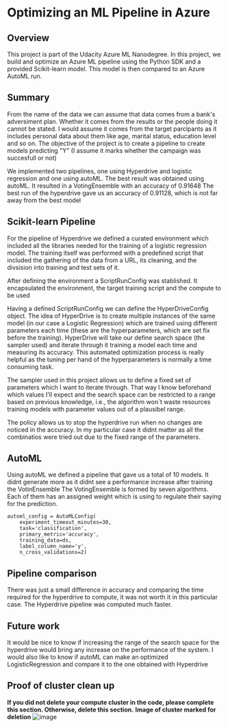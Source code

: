# Optimizing an ML Pipeline in Azure

## Overview
This project is part of the Udacity Azure ML Nanodegree.
In this project, we build and optimize an Azure ML pipeline using the Python SDK and a provided Scikit-learn model.
This model is then compared to an Azure AutoML run.

## Summary
From the name of the data we can assume that data comes from a bank's adversiment plan. Whether it comes from the results or the people doing it cannot be stated.
I would assume it comes from the target parcipants as it includes personal data about them like age, marital status, education level and so on.
The objective of the project is to create a pipeline to create models predicting "Y" (I assume it marks whether the campaign was succesfull or not)

We implemented two pipelines, one using Hyperdrive and logistic regression and one using autoML.
The best result was obtained using autoML. It resulted in a VotingEnsemble with an accuracy of 0.91648
The best run of the hyperdrive gave us an accuracy of 0.91128, which is not far away from the best model

## Scikit-learn Pipeline
For the pipeline of Hyperdrive we defined a curated environment which included all the libraries needed for the training of a logistic regression model.
The training itself was performed with a predefined script that included the gathering of the data from a URL, its cleaning, and the divsision into training and test sets of it. 

After defining the environment a ScriptRunConfig was stablished. It encapsulated the environment, the target training script and the compute to be used

Having a defined ScriptRunConfig we can define the HyperDriveConfig object. The idea of HyperDrive is to create multiple instances of the same model (in our case a Logistic Regression) which are trained using different parameters each time (these are the hyperparameters, which are set fix before the training). HyperDrive will take our define search space (the sampler used) and iterate through it training a model each time and measuring its accuracy. 
This automated optimization process is really helpful as the tuning per hand of the hyperparameters is normally a time consuming task. 

The sampler used in this project allows us to define a fixed set of parameters which I want to iterate through. That way I know beforehand which values I'll expect and the search space can be restricted to a range based on previous knowledge, i.e., the algorithm won´t waste resources training models with parameter values out of a plausibel range.

The policy allows us to stop the hyperdrive run when no changes are noticed in the accuracy. In my particular case it didnt matter as all the combinatios were tried out due to the fixed range of the parameters.

## AutoML
Using autoML we defined a pipeline that gave us a total of 10 models. 
It didnt generate more as it didnt see a performance increase after training the VotinEnsemble
The VotingEnsemble is formed by seven algorithms. Each of them has an assigned weight which is using to regulate their saying for the prediction. 

```
automl_config = AutoMLConfig(
    experiment_timeout_minutes=30,
    task='classification',
    primary_metric='accuracy',
    training_data=ds,
    label_column_name='y',
    n_cross_validations=2)
```

## Pipeline comparison
There was just a small difference in accuracy and comparing the time required for the hyperdrive to compute, it was not worth it in this particular case.
The Hyperdrive pipeline was computed much faster. 


## Future work
It would be nice to know if increasing the range of the search space for the hyperdrive would bring any increase on the performance of the system.
I would also like to know if autoML can make an optimized LogisticRegression and compare it to the one obtained with Hyperdrive

## Proof of cluster clean up
**If you did not delete your compute cluster in the code, please complete this section. Otherwise, delete this section.**
**Image of cluster marked for deletion**
![image](https://user-images.githubusercontent.com/83981857/149114003-a3f69fb3-7bc1-4e25-afb6-5d4338a8345f.png)
